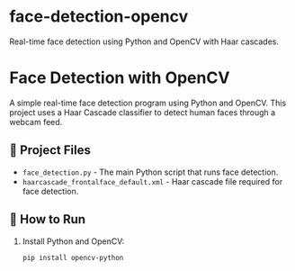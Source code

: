 # face-detection-opencv
Real-time face detection using Python and OpenCV with Haar cascades.

# Face Detection with OpenCV

A simple real-time face detection program using Python and OpenCV. This project uses a Haar Cascade classifier to detect human faces through a webcam feed.

## 📂 Project Files

- `face_detection.py` - The main Python script that runs face detection.
- `haarcascade_frontalface_default.xml` - Haar cascade file required for face detection.

## 🚀 How to Run

1. Install Python and OpenCV:
   ```bash
   pip install opencv-python

